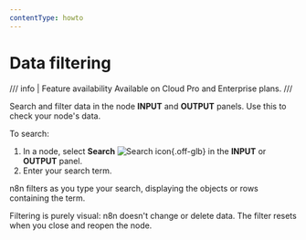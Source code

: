 ```yaml
---
contentType: howto
---
```


# Data filtering

/// info | Feature availability
Available on Cloud Pro and Enterprise plans.
///

Search and filter data in the node **INPUT** and **OUTPUT** panels. Use this to check your node's data.

To search:

1. In a node, select **Search** <span class="n8n-inline-image">![Search icon](/_images/common-icons/search.png){.off-glb}</span> in the **INPUT** or **OUTPUT** panel.
1. Enter your search term.

n8n filters as you type your search, displaying the objects or rows containing the term.

Filtering is purely visual: n8n doesn't change or delete data. The filter resets when you close and reopen the node.
